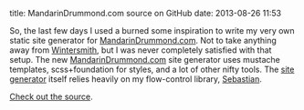 title: MandarinDrummond.com source on GitHub
date: 2013-08-26 11:53

So, the last few days I used a burned some inspiration to write my very own static site generator for
[MandarinDrummond.com](http://mandarindrummond.com). Not to take anything away from [Wintersmith](http://wintersmith.io/),
but I was never completely satisfied with that setup. The new [MandarinDrummond.com](http://mandarindrummond.com)
site generator uses mustache templates, scss+foundation for styles, and a lot of other nifty tools. The
[site generator](https://github.com/MandarinConLaBarba/mandarindrummond.com/tree/master/lib/generator/flows) itself
relies heavily on my flow-control library, [Sebastian](http://mandarinconlabarba.github.io/sebastian/).

[Check out the source](https://github.com/MandarinConLaBarba/mandarindrummond.com).
